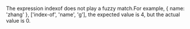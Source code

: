 The expression indexof does not play a fuzzy match.For example, { name: 'zhang' }, ['index-of', 'name', 'g'], the expected value is 4, but the actual value is 0.
